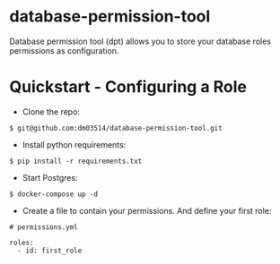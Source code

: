 # database-permission-tool

Database permission tool (dpt) allows you to store your database roles permissions as configuration. 

# Quickstart - Configuring a Role

- Clone the repo:

```
$ git@github.com:dm03514/database-permission-tool.git
```

- Install python requirements:

```
$ pip install -r requirements.txt
```

- Start Postgres:

```
$ docker-compose up -d
```

- Create a file to contain your permissions. And define your first role:

```
# permissions.yml

roles:
  - id: first_role
```
